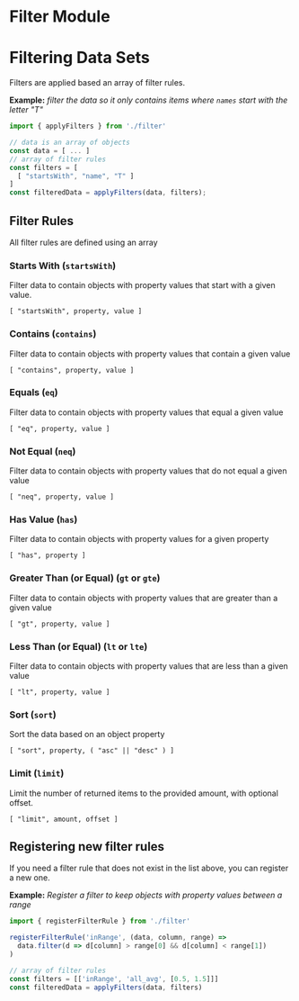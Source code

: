 # Filter Module

# Filtering Data Sets

Filters are applied based an array of filter rules.

**Example:** _filter the data so it only contains items where `names` start with the letter "T"_

```js
import { applyFilters } from './filter'

// data is an array of objects
const data = [ ... ]
// array of filter rules
const filters = [
  [ "startsWith", "name", "T" ]
]
const filteredData = applyFilters(data, filters);
```

## Filter Rules

All filter rules are defined using an array

### Starts With (`startsWith`)

Filter data to contain objects with property values that start with a given value.

```
[ "startsWith", property, value ]
```

### Contains (`contains`)

Filter data to contain objects with property values that contain a given value

```
[ "contains", property, value ]
```

### Equals (`eq`)

Filter data to contain objects with property values that equal a given value

```
[ "eq", property, value ]
```

### Not Equal (`neq`)

Filter data to contain objects with property values that do not equal a given value

```
[ "neq", property, value ]
```

### Has Value (`has`)

Filter data to contain objects with property values for a given property

```
[ "has", property ]
```

### Greater Than (or Equal) (`gt` or `gte`)

Filter data to contain objects with property values that are greater than a given value

```
[ "gt", property, value ]
```

### Less Than (or Equal) (`lt` or `lte`)

Filter data to contain objects with property values that are less than a given value

```
[ "lt", property, value ]
```

### Sort (`sort`)

Sort the data based on an object property

```
[ "sort", property, ( "asc" || "desc" ) ]
```

### Limit (`limit`)

Limit the number of returned items to the provided amount, with optional offset.

```
[ "limit", amount, offset ]
```

## Registering new filter rules

If you need a filter rule that does not exist in the list above, you can register a new one.

**Example:** _Register a filter to keep objects with property values between a range_

```js
import { registerFilterRule } from './filter'

registerFilterRule('inRange', (data, column, range) =>
  data.filter(d => d[column] > range[0] && d[column] < range[1])
)

// array of filter rules
const filters = [['inRange', 'all_avg', [0.5, 1.5]]]
const filteredData = applyFilters(data, filters)
```
